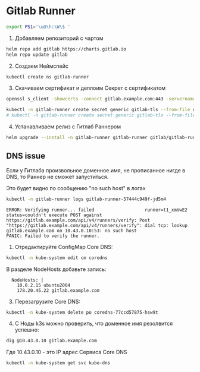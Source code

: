 # Gitlab Runner

```sh
export PS1='\u@\h:\W\$ '
```

1. Добавляем репозиторий с чартом
```sh
helm repo add gitlab https://charts.gitlab.io
helm repo update gitlab
```

2. Создаем Неймспейс
```sh
kubectl create ns gitlab-runner
```

3. Скачиваем сертификат и деплоим Секрет с сертификатом
```sh
openssl s_client -showcerts -connect gitlab.example.com:443 -servername gitlab.example.com < /dev/null 2>/dev/null | openssl x509 -outform PEM > gitlab.example.com.crt

kubectl -n gitlab-runner create secret generic gitlab-tls --from-file gitlab.example.com.crt
# kubectl -n gitlab-runner create secret generic gitlab-tls --from-file gitlab.example.com.crt --dry-run=client -o yaml > secret.yaml
```

4. Устанавливаем релиз с Гитлаб Раннером
```sh
helm upgrade --install -n gitlab-runner gitlab-runner gitlab/gitlab-runner -f values.yaml
```

## DNS issue


Если у Гитлаба произвольное доменное имя, не прописанное нигде в DNS, то Раннер не сможет запуститься.

Это будет видно по сообщению "no such host" в логах
```sh
kubectl -n gitlab-runner logs gitlab-runner-57444c949f-jd5m4
```

```
ERROR: Verifying runner... failed                   runner=t1_xmVwE2 status=couldn't execute POST against https://gitlab.example.com/api/v4/runners/verify: Post "https://gitlab.example.com/api/v4/runners/verify": dial tcp: lookup gitlab.example.com on 10.43.0.10:53: no such host
PANIC: Failed to verify the runner.  
```
1. Отредактируйте ConfigMap Core DNS: 
```sh
kubectl -n kube-system edit cm coredns
```

В разделе NodeHosts добавьте запись:
```
  NodeHosts: |
    10.0.2.15 ubuntu2004                                                                                     
    178.20.45.22 gitlab.example.com
```

3. Перезагрузите Core DNS:
```sh
kubectl -n kube-system delete po coredns-77ccd57875-hsw9t
```

4. С Ноды k3s можно проверить, что доменное имя резолвится успешно: 
```sh
dig @10.43.0.10 gitlab.example.com
```

Где 10.43.0.10 - это IP адрес Сервиса Core DNS

```sh
kubectl -n kube-system get svc kube-dns
```